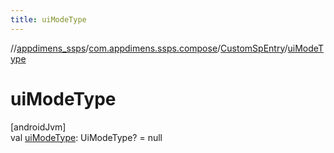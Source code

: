 ```yaml
---
title: uiModeType
---
```

//[appdimens_ssps](../../../index.html)/[com.appdimens.ssps.compose](../index.html)/[CustomSpEntry](index.html)/[uiModeType](ui-mode-type.html)



# uiModeType



[androidJvm]\
val [uiModeType](ui-mode-type.html): UiModeType? = null



